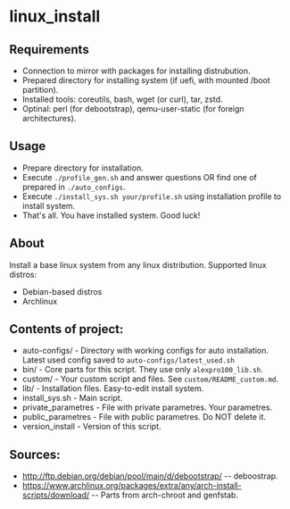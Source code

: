linux_install
=============

## Requirements
* Connection to mirror with packages for installing distrubution.
* Prepared directory for installing system (if uefi, with mounted /boot partition).
* Installed tools: coreutils, bash, wget (or curl), tar, zstd.
* Optinal: perl (for debootstrap), qemu-user-static (for foreign architectures).

## Usage
* Prepare directory for installation.
* Execute `./profile_gen.sh` and answer questions OR find one of prepared in `./auto_configs`.
* Execute `./install_sys.sh your/profile.sh` using installation profile to install system.
* That's all. You have installed system. Good luck!

## About
Install a base linux system from any linux distribution.
Supported linux distros:
* Debian-based distros
* Archlinux

## Contents of project:
* auto-configs/ - Directory with working configs for auto installation. Latest used config saved to `auto-configs/latest_used.sh`
* bin/ - Core parts for this script. They use only `alexpro100_lib.sh`.
* custom/ - Your custom script and files. See `custom/README_custom.md`.
* lib/ - Installation files. Easy-to-edit install system.
* install_sys.sh - Main script.
* private_parametres - File with private parametres. Your parametres.
* public_parametres - File with public parametres. Do NOT delete it.
* version_install - Version of this script.

## Sources:

* http://ftp.debian.org/debian/pool/main/d/debootstrap/ -- deboostrap.
* https://www.archlinux.org/packages/extra/any/arch-install-scripts/download/ -- Parts from arch-chroot and genfstab.